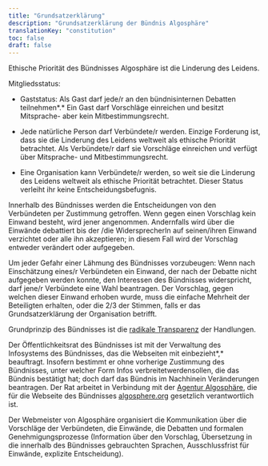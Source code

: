 ```yaml
---
title: "Grundsatzerklärung"
description: "Grundsatzerklärung der Bündnis Algosphäre"
translationKey: "constitution"
toc: false
draft: false
---
```


Ethische Priorität des Bündnisses Algosphäre ist die Linderung des Leidens.

Mitgliedsstatus:

- Gaststatus: Als Gast darf jede/r an den bündnisinternen Debatten teilnehmen*.* Ein Gast darf Vorschläge einreichen und besitzt Mitsprache- aber kein Mitbestimmungsrecht.

- Jede natürliche Person darf Verbündete/r werden. Einzige Forderung  ist, dass sie die Linderung des Leidens weltweit als ethische Priorität betrachtet. Als Verbündete/r  darf sie Vorschläge einreichen und verfügt über Mitsprache- und Mitbestimmungsrecht.

- Eine Organisation kann Verbündete/r werden, so weit sie die Linderung des Leidens weltweit als ethische Priorität betrachtet. Dieser Status verleiht ihr keine Entscheidungsbefugnis.

Innerhalb des Bündnisses werden die Entscheidungen von den Verbündeten per Zustimmung getroffen. Wenn gegen einen Vorschlag kein Einwand besteht, wird jener angenommen.  Andernfalls wird über die Einwände debattiert bis der /die WidersprecherIn auf seinen/ihren Einwand verzichtet oder alle ihn akzeptieren; in diesem Fall wird der Vorschlag entweder verändert oder aufgegeben.

Um jeder Gefahr einer Lähmung des Bündnisses vorzubeugen: Wenn nach Einschätzung eines/r Verbündeten ein Einwand, der nach der Debatte nicht aufgegeben werden konnte, den Interessen des Bündnisses widerspricht, darf jene/r Verbündete eine Wahl beantragen. Der Vorschlag, gegen welchen dieser Einwand erhoben wurde, muss die einfache Mehrheit der Beteiligten erhalten, oder die 2/3 der Stimmen, falls er das Grundsatzerklärung der Organisation betrifft.

Grundprinzip des Bündnisses ist die [radikale Transparenz](https://en.wikipedia.org/wiki/Radical_transparency) der Handlungen.

Der Öffentlichkeitsrat des Bündnisses ist mit der Verwaltung des Infosystems des Bündnisses, das die Webseiten mit einbezieht*,* beauftragt. Insofern bestimmt er ohne vorherige  Zustimmung des Bündnisses, unter welcher Form Infos verbreitetwerdensollen, die  das Bündnis bestätigt hat; doch darf das Bündnis im Nachhinein Veränderungen beantragen. Der Rat arbeitet in Verbindung mit der [Agentur Algosphäre](https://www.ic.gc.ca/app/scr/cc/CorporationsCanada/fdrlCrpDtls.html?corpId=8368970), die für die Webseite des Bündnisses [algosphere.org](https://algosphere.org/) gesetzlich verantwortlich ist.

Der Webmeister von Algosphäre  organisiert die Kommunikation über die Vorschläge der Verbündeten, die Einwände, die Debatten und formalen Genehmigungsprozesse (Information über den Vorschlag, Übersetzung in die innerhalb des Bündnisses gebrauchten Sprachen, Ausschlussfrist  für Einwände, explizite Entscheidung).
